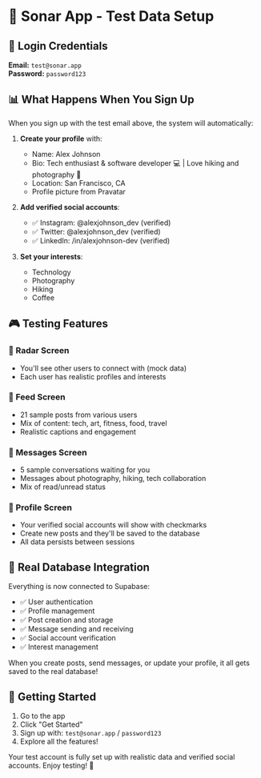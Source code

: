 # 🎯 Sonar App - Test Data Setup

## 🔑 Login Credentials

**Email:** `test@sonar.app`  
**Password:** `password123`

## 📊 What Happens When You Sign Up

When you sign up with the test email above, the system will automatically:

1. **Create your profile** with:
   - Name: Alex Johnson
   - Bio: Tech enthusiast & software developer 💻 | Love hiking and photography 📸
   - Location: San Francisco, CA
   - Profile picture from Pravatar

2. **Add verified social accounts**:
   - ✅ Instagram: @alexjohnson_dev (verified)
   - ✅ Twitter: @alexjohnson_dev (verified) 
   - ✅ LinkedIn: /in/alexjohnson-dev (verified)

3. **Set your interests**:
   - Technology
   - Photography  
   - Hiking
   - Coffee

## 🎮 Testing Features

### 📱 Radar Screen
- You'll see other users to connect with (mock data)
- Each user has realistic profiles and interests

### 📰 Feed Screen  
- 21 sample posts from various users
- Mix of content: tech, art, fitness, food, travel
- Realistic captions and engagement

### 💬 Messages Screen
- 5 sample conversations waiting for you
- Messages about photography, hiking, tech collaboration
- Mix of read/unread status

### 👤 Profile Screen
- Your verified social accounts will show with checkmarks
- Create new posts and they'll be saved to the database
- All data persists between sessions

## 🔄 Real Database Integration

Everything is now connected to Supabase:
- ✅ User authentication
- ✅ Profile management  
- ✅ Post creation and storage
- ✅ Message sending and receiving
- ✅ Social account verification
- ✅ Interest management

When you create posts, send messages, or update your profile, it all gets saved to the real database!

## 🚀 Getting Started

1. Go to the app
2. Click "Get Started" 
3. Sign up with: `test@sonar.app` / `password123`
4. Explore all the features!

Your test account is fully set up with realistic data and verified social accounts. Enjoy testing! 🎉